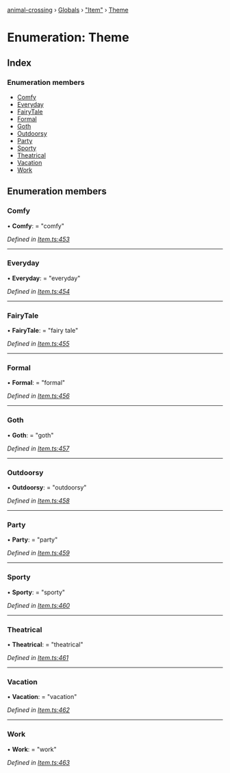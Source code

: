 [animal-crossing](../README.md) › [Globals](../globals.md) › ["Item"](../modules/_item_.md) › [Theme](_item_.theme.md)

# Enumeration: Theme

## Index

### Enumeration members

* [Comfy](_item_.theme.md#comfy)
* [Everyday](_item_.theme.md#everyday)
* [FairyTale](_item_.theme.md#fairytale)
* [Formal](_item_.theme.md#formal)
* [Goth](_item_.theme.md#goth)
* [Outdoorsy](_item_.theme.md#outdoorsy)
* [Party](_item_.theme.md#party)
* [Sporty](_item_.theme.md#sporty)
* [Theatrical](_item_.theme.md#theatrical)
* [Vacation](_item_.theme.md#vacation)
* [Work](_item_.theme.md#work)

## Enumeration members

###  Comfy

• **Comfy**: = "comfy"

*Defined in [Item.ts:453](https://github.com/Norviah/animal-crossing/blob/a6bd02a/module/types/Item.ts#L453)*

___

###  Everyday

• **Everyday**: = "everyday"

*Defined in [Item.ts:454](https://github.com/Norviah/animal-crossing/blob/a6bd02a/module/types/Item.ts#L454)*

___

###  FairyTale

• **FairyTale**: = "fairy tale"

*Defined in [Item.ts:455](https://github.com/Norviah/animal-crossing/blob/a6bd02a/module/types/Item.ts#L455)*

___

###  Formal

• **Formal**: = "formal"

*Defined in [Item.ts:456](https://github.com/Norviah/animal-crossing/blob/a6bd02a/module/types/Item.ts#L456)*

___

###  Goth

• **Goth**: = "goth"

*Defined in [Item.ts:457](https://github.com/Norviah/animal-crossing/blob/a6bd02a/module/types/Item.ts#L457)*

___

###  Outdoorsy

• **Outdoorsy**: = "outdoorsy"

*Defined in [Item.ts:458](https://github.com/Norviah/animal-crossing/blob/a6bd02a/module/types/Item.ts#L458)*

___

###  Party

• **Party**: = "party"

*Defined in [Item.ts:459](https://github.com/Norviah/animal-crossing/blob/a6bd02a/module/types/Item.ts#L459)*

___

###  Sporty

• **Sporty**: = "sporty"

*Defined in [Item.ts:460](https://github.com/Norviah/animal-crossing/blob/a6bd02a/module/types/Item.ts#L460)*

___

###  Theatrical

• **Theatrical**: = "theatrical"

*Defined in [Item.ts:461](https://github.com/Norviah/animal-crossing/blob/a6bd02a/module/types/Item.ts#L461)*

___

###  Vacation

• **Vacation**: = "vacation"

*Defined in [Item.ts:462](https://github.com/Norviah/animal-crossing/blob/a6bd02a/module/types/Item.ts#L462)*

___

###  Work

• **Work**: = "work"

*Defined in [Item.ts:463](https://github.com/Norviah/animal-crossing/blob/a6bd02a/module/types/Item.ts#L463)*
